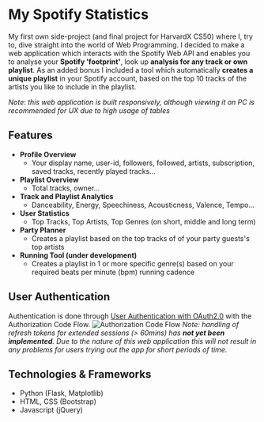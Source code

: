 # My Spotify Statistics
My first own side-project (and final project for HarvardX CS50) where I, try to, dive straight into the world of Web Programming. I decided to make a web application which interacts with the Spotify Web API and enables you to analyse your **Spotify 'footprint'**, look up **analysis for any track or own playlist**. As an added bonus I included a tool which automatically **creates a unique playlist** in your Spotify account, based on the top 10 tracks of the artists you like to include in the playlist.

*Note: this web application is built responsively, although viewing it on PC is recommended for UX due to high usage of tables*

## Features

- **Profile Overview**
  - Your display name, user-id, followers, followed, artists, subscription, saved tracks, recently played tracks...
- **Playlist Overview**
  - Total tracks, owner...
- **Track and Playlist Analytics**
  - Danceability, Energy, Speechiness, Acousticness, Valence, Tempo...
- **User Statistics**
  - Top Tracks, Top Artists, Top Genres (on short, middle and long term)
- **Party Planner**
  - Creates a playlist based on the top tracks of of your party guests's top artists
- **Running Tool (under development)**
  - Creates a playlist in 1 or more specific genre(s) based on your required beats per minute (bpm) running cadence
  
## User Authentication
Authentication is done through [User Authentication with OAuth2.0](https://oauth.net/articles/authentication/) with the Authorization Code Flow.
![Authorization Code Flow](https://developer.spotify.com/assets/AuthG_AuthoriztionCode.png)
*Note: handling of refresh tokens for extended sessions (> 60mins) has **not yet been implemented**. Due to the nature of this web application this will not result in any problems for users trying out the app for short periods of time.*
  
  ## Technologies & Frameworks
  - Python (Flask, Matplotlib)
  - HTML, CSS (Bootstrap)
  - Javascript (jQuery)
